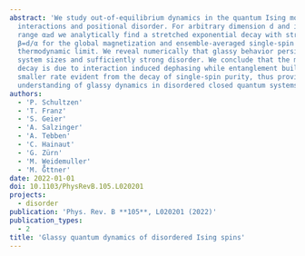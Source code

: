 ```yaml
---
abstract: 'We study out-of-equilibrium dynamics in the quantum Ising model with power-law
  interactions and positional disorder. For arbitrary dimension d and interaction
  range α≥d we analytically find a stretched exponential decay with stretch power
  β=d/α for the global magnetization and ensemble-averaged single-spin purity in the
  thermodynamic limit. We reveal numerically that glassy behavior persists for finite
  system sizes and sufficiently strong disorder. We conclude that the magnetization
  decay is due to interaction induced dephasing while entanglement builds up at a
  smaller rate evident from the decay of single-spin purity, thus providing a microscopic
  understanding of glassy dynamics in disordered closed quantum systems.'
authors:
  - 'P. Schultzen'
  - 'T. Franz'
  - 'S. Geier'
  - 'A. Salzinger'
  - 'A. Tebben'
  - 'C. Hainaut'
  - 'G. Zürn'
  - 'M. Weidemuller'
  - 'M. G̈̊ttner'
date: 2022-01-01
doi: 10.1103/PhysRevB.105.L020201
projects:
  - disorder
publication: 'Phys. Rev. B **105**, L020201 (2022)'
publication_types:
  - 2
title: 'Glassy quantum dynamics of disordered Ising spins'
---
```


